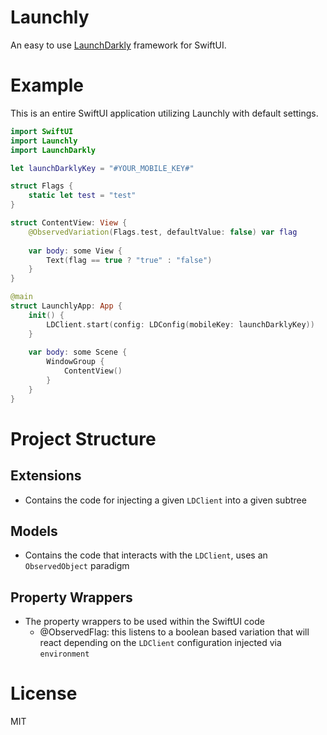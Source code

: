 # Launchly

An easy to use [LaunchDarkly](https://launchdarkly.com) framework for SwiftUI.

# Example

This is an entire SwiftUI application utilizing Launchly with default settings.

```swift
import SwiftUI
import Launchly
import LaunchDarkly

let launchDarklyKey = "#YOUR_MOBILE_KEY#"

struct Flags {
    static let test = "test"
}

struct ContentView: View {
    @ObservedVariation(Flags.test, defaultValue: false) var flag
    
    var body: some View {
        Text(flag == true ? "true" : "false")
    }
}

@main
struct LaunchlyApp: App {
    init() {
        LDClient.start(config: LDConfig(mobileKey: launchDarklyKey))
    }
    
    var body: some Scene {
        WindowGroup {
            ContentView()
        }
    }
}
```

# Project Structure

## Extensions
- Contains the code for injecting a given `LDClient` into a given subtree 

## Models
- Contains the code that interacts with the `LDClient`, uses an `ObservedObject` paradigm

## Property Wrappers
- The property wrappers to be used within the SwiftUI code
    - @ObservedFlag: this listens to a boolean based variation that will react depending on the `LDClient` configuration injected via `environment`
    
# License
MIT
